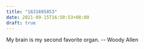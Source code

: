 ```yaml
---
title: "1631695853"
date: 2021-09-15T16:50:53+08:00
draft: true
---
```


My brain is my second favorite organ.
		-- Woody Allen
